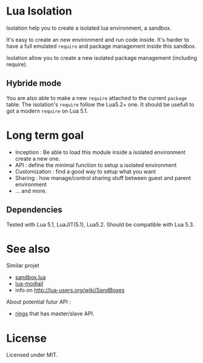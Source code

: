 Lua Isolation
=============

Isolation help you to create a isolated lua environment, a sandbox.

It's easy to create an new environment and run code inside.
It's harder to have a full emulated `require` and package management inside this sandbox.

Isolation allow you to create a new isolated package management (including require).

Hybride mode
------------

You are also able to make a new `require` attached to the current `package` table.
The isolation's `require` follow the Lua5.2+ one.
It should be usefull to got a modern `require` on Lua 5.1.


Long term goal
==============

 * Inception : Be able to load this module inside a isolated environment create a new one.
 * API : define the minimal function to setup a isolated environment
 * Customization : find a good way to setup what you want
 * Sharing : how manage/control sharing stuff between guest and parent environment
 * ... and more.


Dependencies
------------

Tested with Lua 5.1, LuaJIT(5.1), Lua5.2.
Should be compatible with Lua 5.3.


See also
========

Similar projet
* [sandbox.lua](https://github.com/APItools/sandbox.lua)
* [lua-modjail](https://github.com/siffiejoe/lua-modjail)
* info on http://lua-users.org/wiki/SandBoxes

About potential futur API :
* [rings](https://github.com/keplerproject/rings) that has master/slave API.

License
=======

Licensed under MIT.


